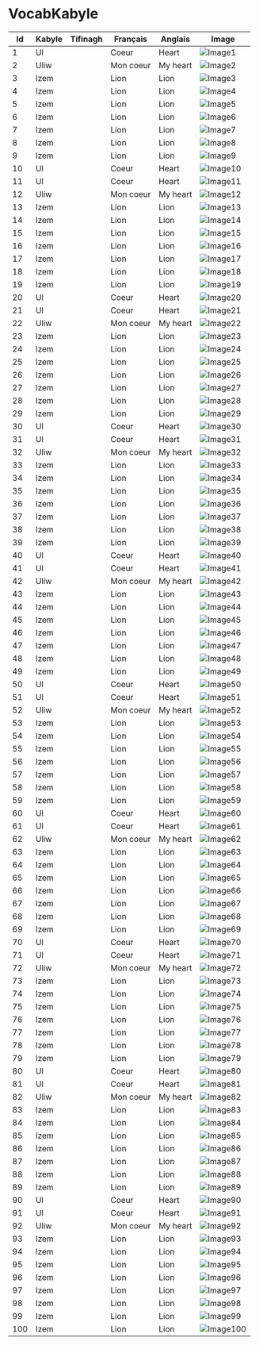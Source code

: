 # VocabKabyle


| Id  | Kabyle | Tifinagh | Français  | Anglais  | Image               |
|-----|--------|----------|-----------|----------|---------------------|
| 1   | Ul     |          | Coeur     | Heart    | ![Image1][Img1]     |
| 2   | Uliw   |          | Mon coeur | My heart | ![Image2][Img2]     |
| 3   | Izem   |          | Lion      | Lion     | ![Image3][Img3]     |
| 4   | Izem   |          | Lion      | Lion     | ![Image4][Img4]     |
| 5   | Izem   |          | Lion      | Lion     | ![Image5][Img5]     |
| 6   | Izem   |          | Lion      | Lion     | ![Image6][Img6]     |
| 7   | Izem   |          | Lion      | Lion     | ![Image7][Img7]     |
| 8   | Izem   |          | Lion      | Lion     | ![Image8][Img8]     |
| 9   | Izem   |          | Lion      | Lion     | ![Image9][Img9]     |
| 10  | Ul     |          | Coeur     | Heart    | ![Image10][Img10]   |
| 11  | Ul     |          | Coeur     | Heart    | ![Image11][Img11]   |
| 12  | Uliw   |          | Mon coeur | My heart | ![Image12][Img12]   |
| 13  | Izem   |          | Lion      | Lion     | ![Image13][Img13]   |
| 14  | Izem   |          | Lion      | Lion     | ![Image14][Img14]   |
| 15  | Izem   |          | Lion      | Lion     | ![Image15][Img15]   |
| 16  | Izem   |          | Lion      | Lion     | ![Image16][Img16]   |
| 17  | Izem   |          | Lion      | Lion     | ![Image17][Img17]   |
| 18  | Izem   |          | Lion      | Lion     | ![Image18][Img18]   |
| 19  | Izem   |          | Lion      | Lion     | ![Image19][Img19]   |
| 20  | Ul     |          | Coeur     | Heart    | ![Image20][Img20]   |
| 21  | Ul     |          | Coeur     | Heart    | ![Image21][Img21]   |
| 22  | Uliw   |          | Mon coeur | My heart | ![Image22][Img22]   |
| 23  | Izem   |          | Lion      | Lion     | ![Image23][Img23]   |
| 24  | Izem   |          | Lion      | Lion     | ![Image24][Img24]   |
| 25  | Izem   |          | Lion      | Lion     | ![Image25][Img25]   |
| 26  | Izem   |          | Lion      | Lion     | ![Image26][Img26]   |
| 27  | Izem   |          | Lion      | Lion     | ![Image27][Img27]   |
| 28  | Izem   |          | Lion      | Lion     | ![Image28][Img28]   |
| 29  | Izem   |          | Lion      | Lion     | ![Image29][Img29]   |
| 30  | Ul     |          | Coeur     | Heart    | ![Image30][Img30]   |
| 31  | Ul     |          | Coeur     | Heart    | ![Image31][Img31]   |
| 32  | Uliw   |          | Mon coeur | My heart | ![Image32][Img32]   |
| 33  | Izem   |          | Lion      | Lion     | ![Image33][Img33]   |
| 34  | Izem   |          | Lion      | Lion     | ![Image34][Img34]   |
| 35  | Izem   |          | Lion      | Lion     | ![Image35][Img35]   |
| 36  | Izem   |          | Lion      | Lion     | ![Image36][Img36]   |
| 37  | Izem   |          | Lion      | Lion     | ![Image37][Img37]   |
| 38  | Izem   |          | Lion      | Lion     | ![Image38][Img38]   |
| 39  | Izem   |          | Lion      | Lion     | ![Image39][Img39]   |
| 40  | Ul     |          | Coeur     | Heart    | ![Image40][Img40]   |
| 41  | Ul     |          | Coeur     | Heart    | ![Image41][Img41]   |
| 42  | Uliw   |          | Mon coeur | My heart | ![Image42][Img42]   |
| 43  | Izem   |          | Lion      | Lion     | ![Image43][Img43]   |
| 44  | Izem   |          | Lion      | Lion     | ![Image44][Img44]   |
| 45  | Izem   |          | Lion      | Lion     | ![Image45][Img45]   |
| 46  | Izem   |          | Lion      | Lion     | ![Image46][Img46]   |
| 47  | Izem   |          | Lion      | Lion     | ![Image47][Img47]   |
| 48  | Izem   |          | Lion      | Lion     | ![Image48][Img48]   |
| 49  | Izem   |          | Lion      | Lion     | ![Image49][Img49]   |
| 50  | Ul     |          | Coeur     | Heart    | ![Image50][Img50]   |
| 51  | Ul     |          | Coeur     | Heart    | ![Image51][Img51]   |
| 52  | Uliw   |          | Mon coeur | My heart | ![Image52][Img52]   |
| 53  | Izem   |          | Lion      | Lion     | ![Image53][Img53]   |
| 54  | Izem   |          | Lion      | Lion     | ![Image54][Img54]   |
| 55  | Izem   |          | Lion      | Lion     | ![Image55][Img55]   |
| 56  | Izem   |          | Lion      | Lion     | ![Image56][Img56]   |
| 57  | Izem   |          | Lion      | Lion     | ![Image57][Img57]   |
| 58  | Izem   |          | Lion      | Lion     | ![Image58][Img58]   |
| 59  | Izem   |          | Lion      | Lion     | ![Image59][Img59]   |
| 60  | Ul     |          | Coeur     | Heart    | ![Image60][Img60]   |
| 61  | Ul     |          | Coeur     | Heart    | ![Image61][Img61]   |
| 62  | Uliw   |          | Mon coeur | My heart | ![Image62][Img62]   |
| 63  | Izem   |          | Lion      | Lion     | ![Image63][Img63]   |
| 64  | Izem   |          | Lion      | Lion     | ![Image64][Img64]   |
| 65  | Izem   |          | Lion      | Lion     | ![Image65][Img65]   |
| 66  | Izem   |          | Lion      | Lion     | ![Image66][Img66]   |
| 67  | Izem   |          | Lion      | Lion     | ![Image67][Img67]   |
| 68  | Izem   |          | Lion      | Lion     | ![Image68][Img68]   |
| 69  | Izem   |          | Lion      | Lion     | ![Image69][Img69]   |
| 70  | Ul     |          | Coeur     | Heart    | ![Image70][Img70]   |
| 71  | Ul     |          | Coeur     | Heart    | ![Image71][Img71]   |
| 72  | Uliw   |          | Mon coeur | My heart | ![Image72][Img72]   |
| 73  | Izem   |          | Lion      | Lion     | ![Image73][Img73]   |
| 74  | Izem   |          | Lion      | Lion     | ![Image74][Img74]   |
| 75  | Izem   |          | Lion      | Lion     | ![Image75][Img75]   |
| 76  | Izem   |          | Lion      | Lion     | ![Image76][Img76]   |
| 77  | Izem   |          | Lion      | Lion     | ![Image77][Img77]   |
| 78  | Izem   |          | Lion      | Lion     | ![Image78][Img78]   |
| 79  | Izem   |          | Lion      | Lion     | ![Image79][Img79]   |
| 80  | Ul     |          | Coeur     | Heart    | ![Image80][Img80]   |
| 81  | Ul     |          | Coeur     | Heart    | ![Image81][Img81]   |
| 82  | Uliw   |          | Mon coeur | My heart | ![Image82][Img82]   |
| 83  | Izem   |          | Lion      | Lion     | ![Image83][Img83]   |
| 84  | Izem   |          | Lion      | Lion     | ![Image84][Img84]   |
| 85  | Izem   |          | Lion      | Lion     | ![Image85][Img85]   |
| 86  | Izem   |          | Lion      | Lion     | ![Image86][Img86]   |
| 87  | Izem   |          | Lion      | Lion     | ![Image87][Img87]   |
| 88  | Izem   |          | Lion      | Lion     | ![Image88][Img88]   |
| 89  | Izem   |          | Lion      | Lion     | ![Image89][Img89]   |
| 90  | Ul     |          | Coeur     | Heart    | ![Image90][Img90]   |
| 91  | Ul     |          | Coeur     | Heart    | ![Image91][Img91]   |
| 92  | Uliw   |          | Mon coeur | My heart | ![Image92][Img92]   |
| 93  | Izem   |          | Lion      | Lion     | ![Image93][Img93]   |
| 94  | Izem   |          | Lion      | Lion     | ![Image94][Img94]   |
| 95  | Izem   |          | Lion      | Lion     | ![Image95][Img95]   |
| 96  | Izem   |          | Lion      | Lion     | ![Image96][Img96]   |
| 97  | Izem   |          | Lion      | Lion     | ![Image97][Img97]   |
| 98  | Izem   |          | Lion      | Lion     | ![Image98][Img98]   |
| 99  | Izem   |          | Lion      | Lion     | ![Image99][Img99]   |
| 100 | Izem   |          | Lion      | Lion     | ![Image100][Img100] |










[Img1]:https://raw.githubusercontent.com/VocabKabyle/VocabKabyle/master/images/1.png
[Img2]:https://raw.githubusercontent.com/VocabKabyle/VocabKabyle/master/images/2.png
[Img3]:https://raw.githubusercontent.com/VocabKabyle/VocabKabyle/master/images/3.png
[Img4]:https://raw.githubusercontent.com/VocabKabyle/VocabKabyle/master/images/4.png
[Img5]:https://raw.githubusercontent.com/VocabKabyle/VocabKabyle/master/images/5.png
[Img6]:https://raw.githubusercontent.com/VocabKabyle/VocabKabyle/master/images/6.png
[Img7]:https://raw.githubusercontent.com/VocabKabyle/VocabKabyle/master/images/7.png
[Img8]:https://raw.githubusercontent.com/VocabKabyle/VocabKabyle/master/images/8.png
[Img9]:https://raw.githubusercontent.com/VocabKabyle/VocabKabyle/master/images/9.png
[Img10]:https://raw.githubusercontent.com/VocabKabyle/VocabKabyle/master/images/10.png
[Img11]:https://raw.githubusercontent.com/VocabKabyle/VocabKabyle/master/images/11.png
[Img12]:https://raw.githubusercontent.com/VocabKabyle/VocabKabyle/master/images/12.png
[Img13]:https://raw.githubusercontent.com/VocabKabyle/VocabKabyle/master/images/13.png
[Img14]:https://raw.githubusercontent.com/VocabKabyle/VocabKabyle/master/images/14.png
[Img15]:https://raw.githubusercontent.com/VocabKabyle/VocabKabyle/master/images/15.png
[Img16]:https://raw.githubusercontent.com/VocabKabyle/VocabKabyle/master/images/16.png
[Img17]:https://raw.githubusercontent.com/VocabKabyle/VocabKabyle/master/images/17.png
[Img18]:https://raw.githubusercontent.com/VocabKabyle/VocabKabyle/master/images/18.png
[Img19]:https://raw.githubusercontent.com/VocabKabyle/VocabKabyle/master/images/19.png
[Img20]:https://raw.githubusercontent.com/VocabKabyle/VocabKabyle/master/images/20.png
[Img21]:https://raw.githubusercontent.com/VocabKabyle/VocabKabyle/master/images/21.png
[Img22]:https://raw.githubusercontent.com/VocabKabyle/VocabKabyle/master/images/22.png
[Img23]:https://raw.githubusercontent.com/VocabKabyle/VocabKabyle/master/images/23.png
[Img24]:https://raw.githubusercontent.com/VocabKabyle/VocabKabyle/master/images/24.png
[Img25]:https://raw.githubusercontent.com/VocabKabyle/VocabKabyle/master/images/25.png
[Img26]:https://raw.githubusercontent.com/VocabKabyle/VocabKabyle/master/images/26.png
[Img27]:https://raw.githubusercontent.com/VocabKabyle/VocabKabyle/master/images/27.png
[Img28]:https://raw.githubusercontent.com/VocabKabyle/VocabKabyle/master/images/28.png
[Img29]:https://raw.githubusercontent.com/VocabKabyle/VocabKabyle/master/images/29.png
[Img30]:https://raw.githubusercontent.com/VocabKabyle/VocabKabyle/master/images/30.png
[Img31]:https://raw.githubusercontent.com/VocabKabyle/VocabKabyle/master/images/31.png
[Img32]:https://raw.githubusercontent.com/VocabKabyle/VocabKabyle/master/images/32.png
[Img33]:https://raw.githubusercontent.com/VocabKabyle/VocabKabyle/master/images/33.png
[Img34]:https://raw.githubusercontent.com/VocabKabyle/VocabKabyle/master/images/34.png
[Img35]:https://raw.githubusercontent.com/VocabKabyle/VocabKabyle/master/images/35.png
[Img36]:https://raw.githubusercontent.com/VocabKabyle/VocabKabyle/master/images/36.png
[Img37]:https://raw.githubusercontent.com/VocabKabyle/VocabKabyle/master/images/37.png
[Img38]:https://raw.githubusercontent.com/VocabKabyle/VocabKabyle/master/images/38.png
[Img39]:https://raw.githubusercontent.com/VocabKabyle/VocabKabyle/master/images/39.png
[Img40]:https://raw.githubusercontent.com/VocabKabyle/VocabKabyle/master/images/40.png
[Img41]:https://raw.githubusercontent.com/VocabKabyle/VocabKabyle/master/images/41.png
[Img42]:https://raw.githubusercontent.com/VocabKabyle/VocabKabyle/master/images/42.png
[Img43]:https://raw.githubusercontent.com/VocabKabyle/VocabKabyle/master/images/43.png
[Img44]:https://raw.githubusercontent.com/VocabKabyle/VocabKabyle/master/images/44.png
[Img45]:https://raw.githubusercontent.com/VocabKabyle/VocabKabyle/master/images/45.png
[Img46]:https://raw.githubusercontent.com/VocabKabyle/VocabKabyle/master/images/46.png
[Img47]:https://raw.githubusercontent.com/VocabKabyle/VocabKabyle/master/images/47.png
[Img48]:https://raw.githubusercontent.com/VocabKabyle/VocabKabyle/master/images/48.png
[Img49]:https://raw.githubusercontent.com/VocabKabyle/VocabKabyle/master/images/49.png
[Img50]:https://raw.githubusercontent.com/VocabKabyle/VocabKabyle/master/images/50.png
[Img51]:https://raw.githubusercontent.com/VocabKabyle/VocabKabyle/master/images/51.png
[Img52]:https://raw.githubusercontent.com/VocabKabyle/VocabKabyle/master/images/52.png
[Img53]:https://raw.githubusercontent.com/VocabKabyle/VocabKabyle/master/images/53.png
[Img54]:https://raw.githubusercontent.com/VocabKabyle/VocabKabyle/master/images/54.png
[Img55]:https://raw.githubusercontent.com/VocabKabyle/VocabKabyle/master/images/55.png
[Img56]:https://raw.githubusercontent.com/VocabKabyle/VocabKabyle/master/images/56.png
[Img57]:https://raw.githubusercontent.com/VocabKabyle/VocabKabyle/master/images/57.png
[Img58]:https://raw.githubusercontent.com/VocabKabyle/VocabKabyle/master/images/58.png
[Img59]:https://raw.githubusercontent.com/VocabKabyle/VocabKabyle/master/images/59.png
[Img60]:https://raw.githubusercontent.com/VocabKabyle/VocabKabyle/master/images/60.png
[Img61]:https://raw.githubusercontent.com/VocabKabyle/VocabKabyle/master/images/61.png
[Img62]:https://raw.githubusercontent.com/VocabKabyle/VocabKabyle/master/images/62.png
[Img63]:https://raw.githubusercontent.com/VocabKabyle/VocabKabyle/master/images/63.png
[Img64]:https://raw.githubusercontent.com/VocabKabyle/VocabKabyle/master/images/64.png
[Img65]:https://raw.githubusercontent.com/VocabKabyle/VocabKabyle/master/images/65.png
[Img66]:https://raw.githubusercontent.com/VocabKabyle/VocabKabyle/master/images/66.png
[Img67]:https://raw.githubusercontent.com/VocabKabyle/VocabKabyle/master/images/67.png
[Img68]:https://raw.githubusercontent.com/VocabKabyle/VocabKabyle/master/images/68.png
[Img69]:https://raw.githubusercontent.com/VocabKabyle/VocabKabyle/master/images/69.png
[Img70]:https://raw.githubusercontent.com/VocabKabyle/VocabKabyle/master/images/70.png
[Img71]:https://raw.githubusercontent.com/VocabKabyle/VocabKabyle/master/images/71.png
[Img72]:https://raw.githubusercontent.com/VocabKabyle/VocabKabyle/master/images/72.png
[Img73]:https://raw.githubusercontent.com/VocabKabyle/VocabKabyle/master/images/73.png
[Img74]:https://raw.githubusercontent.com/VocabKabyle/VocabKabyle/master/images/74.png
[Img75]:https://raw.githubusercontent.com/VocabKabyle/VocabKabyle/master/images/75.png
[Img76]:https://raw.githubusercontent.com/VocabKabyle/VocabKabyle/master/images/76.png
[Img77]:https://raw.githubusercontent.com/VocabKabyle/VocabKabyle/master/images/77.png
[Img78]:https://raw.githubusercontent.com/VocabKabyle/VocabKabyle/master/images/78.png
[Img79]:https://raw.githubusercontent.com/VocabKabyle/VocabKabyle/master/images/79.png
[Img80]:https://raw.githubusercontent.com/VocabKabyle/VocabKabyle/master/images/80.png
[Img81]:https://raw.githubusercontent.com/VocabKabyle/VocabKabyle/master/images/81.png
[Img82]:https://raw.githubusercontent.com/VocabKabyle/VocabKabyle/master/images/82.png
[Img83]:https://raw.githubusercontent.com/VocabKabyle/VocabKabyle/master/images/83.png
[Img84]:https://raw.githubusercontent.com/VocabKabyle/VocabKabyle/master/images/84.png
[Img85]:https://raw.githubusercontent.com/VocabKabyle/VocabKabyle/master/images/85.png
[Img86]:https://raw.githubusercontent.com/VocabKabyle/VocabKabyle/master/images/86.png
[Img87]:https://raw.githubusercontent.com/VocabKabyle/VocabKabyle/master/images/87.png
[Img88]:https://raw.githubusercontent.com/VocabKabyle/VocabKabyle/master/images/88.png
[Img89]:https://raw.githubusercontent.com/VocabKabyle/VocabKabyle/master/images/89.png
[Img90]:https://raw.githubusercontent.com/VocabKabyle/VocabKabyle/master/images/90.png
[Img91]:https://raw.githubusercontent.com/VocabKabyle/VocabKabyle/master/images/91.png
[Img92]:https://raw.githubusercontent.com/VocabKabyle/VocabKabyle/master/images/92.png
[Img93]:https://raw.githubusercontent.com/VocabKabyle/VocabKabyle/master/images/93.png
[Img94]:https://raw.githubusercontent.com/VocabKabyle/VocabKabyle/master/images/94.png
[Img95]:https://raw.githubusercontent.com/VocabKabyle/VocabKabyle/master/images/95.png
[Img96]:https://raw.githubusercontent.com/VocabKabyle/VocabKabyle/master/images/96.png
[Img97]:https://raw.githubusercontent.com/VocabKabyle/VocabKabyle/master/images/97.png
[Img98]:https://raw.githubusercontent.com/VocabKabyle/VocabKabyle/master/images/98.png
[Img99]:https://raw.githubusercontent.com/VocabKabyle/VocabKabyle/master/images/99.png
[Img100]:https://raw.githubusercontent.com/VocabKabyle/VocabKabyle/master/images/100.png
